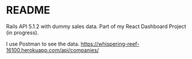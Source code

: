 # README

Rails API 5.1.2 with dummy sales data. Part of my React Dashboard Project (in progress). 

I use Postman to see the data. 
https://whispering-reef-16100.herokuapp.com/api/companies/